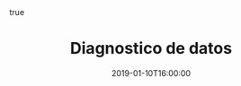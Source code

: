 ---
title: 'Diagnostico de datos'
event: Infomath - Seminar on computer tools for mathematician
event_url: 'https://infomath.gitlab.io'

location: 'Laboratoire Jacques-Louis Lions, Sorbonne Université, Paris, France'

abstract: ''
summary: Small introduction to git where I try to convince you that you should use it.

# Talk start and end times.
#   End time can optionally be hidden by prefixing the line with `#`.
date: "2019-01-10T16:00:00"
date_end: ""
all_day: true

# Schedule page publish date (NOT talk date).
publishDate: "2019-01-10T16:00:00"

authors: []
#tags:
#  - git

#categories: 
#  - other


featured: true
#projects:
#  - computer tools

url_pdf: ''
#url_slides: 'https://pierremarchand20.github.io/slides/2019_01_10_infomath_git'
url_video: ''
url_code: ''
math: true
image:
  caption: ''
  focal_point: Smart

---